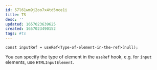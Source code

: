 ```yaml
---
id: 57l61wm9j2oo7x4td5mce1i
title: TS
desc: ''
updated: 1657023639625
created: 1657023490152
tags: #ts
---
```


```tsx
const inputRef = useRef<Type-of-element-in-the-ref>(null);
```

You can specify the type of element in the `useRef` hook, e.g. for `input` elements, use `HTMLInputElement`.

